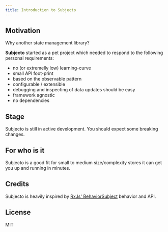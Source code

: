 ```yaml
---
title: Introduction to Subjecto
---
```


## Motivation

Why another state management library?

**Subjecto** started as a pet project which needed to respond to the following personal requirements:

- no (or extremelly low) learning-curve
- small API foot-print
- based on the observable pattern
- configurable / extensible
- debugging and inspecting of data updates should be easy
- framework agnostic
- no dependencies

## Stage

Subjecto is still in active development. You should expect some breaking changes.

## For who is it

Subjecto is a good fit for small to medium size/complexity stores it can get you up and running in minutes.

## Credits

Subjecto is heavily inspired by [RxJs' BehaviorSubject](https://rxjs-dev.firebaseapp.com/guide/subject#behaviorsubject) behavior and API.

## License

MIT
